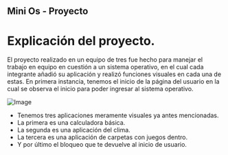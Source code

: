 ## Mini Os - Proyecto

# Explicación del proyecto.

El proyecto realizado en un equipo de tres fue hecho para manejar el trabajo en equipo en cuestión a un sistema operativo, en el cual cada integrante añadió su aplicación y realizó funciones visuales en cada una de estas.
En primera instancia, tenemos el inicio de la página del usuario en la cual se observa el inicio para poder ingresar al sistema operativo.

![Image](https://github.com/user-attachments/assets/3b415c7a-85ae-4848-b6b9-bd47e1dd6ce3)

- Tenemos tres aplicaciones meramente visuales ya antes mencionadas.
- La primera es una calculadora básica.
- La segunda es una aplicación del clima.
- La tercera es una aplicación de carpetas con juegos dentro.
- Y por último el bloqueo que te devuelve al inicio de usuario.

